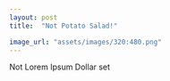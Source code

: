 ```yaml
---
layout: post
title:  "Not Potato Salad!"

image_url: "assets/images/320:480.png"
---
```


Not Lorem Ipsum Dollar set